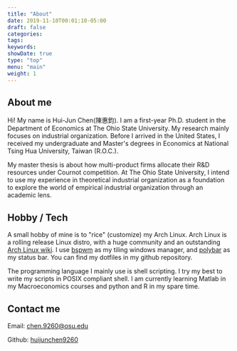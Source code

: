 ```yaml
---
title: "About"
date: 2019-11-10T00:01:10-05:00
draft: false
categories:
tags:
keywords:
showDate: true
type: "top"
menu: "main"
weight: 1
---
```


## About me

Hi! My name is Hui-Jun Chen(陳惠鈞). I am a first-year Ph.D. student in the Department of Economics at The Ohio State University. My research mainly focuses on industrial organization. Before I arrived in the United States, I received my undergraduate and Master's degrees in Economics at National Tsing Hua University, Taiwan (R.O.C.).

My master thesis is about how multi-product firms allocate their R\&D resources under Cournot competition. At The Ohio State University, I intend to use my experience in theoretical industrial organization as a foundation to explore the world of empirical industrial organization through an academic lens.


## Hobby / Tech

A small hobby of mine is to "rice" (customize) my Arch Linux. Arch Linux is a rolling release Linux distro, with a huge community and an outstanding [Arch Linux wiki](https://wiki.archlinux.org/). I use [bspwm](https://github.com/baskerville/bspwm) as my tiling windows manager, and [polybar](https://github.com/polybar/polybar) as my status bar. You can find my dotfiles in my github repository.

The programming language I mainly use is shell scripting. I try my best to write my scripts in POSIX compliant shell. I am currently learning Matlab in my Macroeconomics courses and python and R in my spare time.


## Contact me

Email: chen.9260@osu.edu

Github: [huijunchen9260](https://github.com/huijunchen9260)



